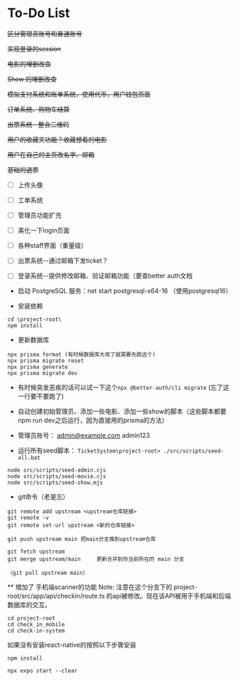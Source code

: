 # To-Do List

~~区分管理员账号和普通账号~~

~~实现登录的session~~

~~电影的增删改查~~

~~Show 的增删改查~~

~~模拟支付系统和账单系统，使用代币，用户钱包页面~~

~~订单系统、购物车结算~~

~~出票系统--整合二维码~~

~~用户的收藏夹功能？收藏想看的电影~~

~~用户在自己的主页改名字、邮箱~~

~~基础的退票~~




- [ ] 上传头像
- [ ] 工单系统
- [ ] 管理员功能扩充
- [ ] 美化一下login页面

- [ ] 各种staff界面（重量级）
- [ ] 出票系统--通过邮箱下发ticket？
- [ ] 登录系统--提供修改邮箱、验证邮箱功能（要查better auth文档


- 启动 PostgreSQL 服务：net start postgresql-x64-16 （使用postgresql16）

- 安装依赖
```
cd \project-root\
npm install
```

- 更新数据库
```
npx prisma format (有时候数据库大改了就需要先跑这个)
npx prisma migrate reset
npx prisma generate
npx prisma migrate dev 
```

- 有时候突发恶疾的话可以试一下这个`npx @better-auth/cli migrate` (忘了这一行要不要跑了)

- 自动创建初始管理员、添加一些电影、添加一些show的脚本（这些脚本都要npm run dev之后运行，因为直接用的prisma的方法）

- 管理员账号： admin@example.com admin123

- 运行所有seed脚本：
`TicketSystem\project-root> ./src/scripts/seed-all.bat`

```
node src/scripts/seed-admin.cjs
node src/scripts/seed-movie.cjs
node src/scripts/seed-show.mjs
```

- git命令（老是忘）
```
git remote add upstream <upstream仓库链接>
git remote -v
git remote set-url upstream <新的仓库链接>

git push upstream main 把main分支推到upstream仓库

git fetch upstream
git merge upstream/main     更新合并到你当前所在的 main 分支

（git pull upstream main）

```



** 增加了 手机端scanner的功能
Note: 注意在这个分支下的 project-root/src/app/api/checkin/route.ts 的api被修改。现在该API被用于手机端和后端数据库的交互。
```
cd project-root
cd check_in_mobile
cd check-in-system 
```
如果没有安装react-native的按照以下步骤安装
```
npm install
```
```
npx expo start --clear
```
